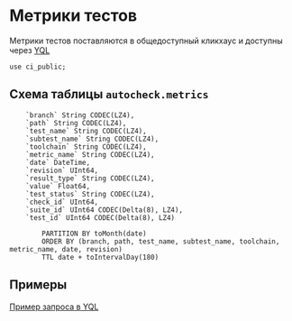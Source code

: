 # Метрики тестов

Метрики тестов поставляются в общедоступный кликхаус и доступны через [YQL](https://yql.yandex-team.ru/)
```
use ci_public;
```

## Схема таблицы `autocheck.metrics`

```
    `branch` String CODEC(LZ4),
    `path` String CODEC(LZ4),
    `test_name` String CODEC(LZ4),
    `subtest_name` String CODEC(LZ4),
    `toolchain` String CODEC(LZ4),
    `metric_name` String CODEC(LZ4),
    `date` DateTime,
    `revision` UInt64,
    `result_type` String CODEC(LZ4),
    `value` Float64,
    `test_status` String CODEC(LZ4),
    `check_id` UInt64,
    `suite_id` UInt64 CODEC(Delta(8), LZ4),
    `test_id` UInt64 CODEC(Delta(8), LZ4)

```

```
        PARTITION BY toMonth(date)
        ORDER BY (branch, path, test_name, subtest_name, toolchain, metric_name, date, revision)
        TTL date + toIntervalDay(180)
```


## Примеры

[Пример запроса в YQL](https://yql.yandex-team.ru/Operations/Ymq2qbq3kwZYoT9yTBl7UWgFTS1-2kth9EbESosQ8o4=)
